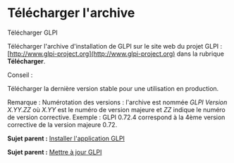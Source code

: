 Télécharger l'archive
=====================

Télécharger GLPI

Télécharger l'archive d'installation de GLPI sur le site web du projet
GLPI : [http://www.glpi-project.org](http://www.glpi-project.org) dans
la rubrique **Télécharger**.

Conseil :

Télécharger la dernière version stable pour une utilisation en
production.

Remarque : Numérotation des versions : l'archive est nommée *GLPI
Version X.YY.ZZ* où *X.YY* est le numéro de version majeure et *ZZ*
indique le numéro de version corrective. Exemple : GLPI 0.72.4
correspond à la 4ème version corrective de la version majeure 0.72.

**Sujet parent :** [Installer l'application
GLPI](../glpi/install.html "Installation de GLPI")

**Sujet parent :** [Mettre à jour
GLPI](../glpi/admin_upgrade.html "Il est nécessaire de mettre à jour régulièrement GLPI pour bénéficier des correctifs de sécurité et des nouvelles fonctionnalités.")

